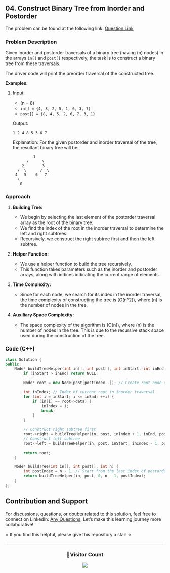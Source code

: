 ## 04. Construct Binary Tree from Inorder and Postorder

The problem can be found at the following link: [Question Link](https://www.geeksforgeeks.org/problems/tree-from-postorder-and-inorder/1)

### Problem Description

Given inorder and postorder traversals of a binary tree (having \(n\) nodes) in the arrays `in[]` and `post[]` respectively, the task is to construct a binary tree from these traversals.

The driver code will print the preorder traversal of the constructed tree.

**Examples:**

1.  Input:

    - \(n = 8\)
    - `in[] = {4, 8, 2, 5, 1, 6, 3, 7}`
    - `post[] = {8, 4, 5, 2, 6, 7, 3, 1}`

    Output:

    ```
    1 2 4 8 5 3 6 7
    ```

    Explanation:
    For the given postorder and inorder traversal of the tree, the resultant binary tree will be:

                 1
              /      \
            2        3
          /  \      /  \
         4   5    6   7
          \
           8

### Approach

1. **Building Tree:**

   - We begin by selecting the last element of the postorder traversal array as the root of the binary tree.
   - We find the index of the root in the inorder traversal to determine the left and right subtrees.
   - Recursively, we construct the right subtree first and then the left subtree.

2. **Helper Function:**

   - We use a helper function to build the tree recursively.
   - This function takes parameters such as the inorder and postorder arrays, along with indices indicating the current range of elements.

3. **Time Complexity:**

   - Since for each node, we search for its index in the inorder traversal, the time complexity of constructing the tree is \(O(n^2)\), where \(n\) is the number of nodes in the tree.

4. **Auxiliary Space Complexity:**
   - The space complexity of the algorithm is \(O(n)\), where \(n\) is the number of nodes in the tree. This is due to the recursive stack space used during the construction of the tree.

### Code (C++)

```cpp
class Solution {
public:
    Node* buildTreeHelper(int in[], int post[], int inStart, int inEnd, int& postIndex) {
        if (inStart > inEnd) return NULL;

        Node* root = new Node(post[postIndex--]); // Create root node using the last element of postorder traversal

        int inIndex; // Index of current root in inorder traversal
        for (int i = inStart; i <= inEnd; ++i) {
            if (in[i] == root->data) {
                inIndex = i;
                break;
            }
        }

        // Construct right subtree first
        root->right = buildTreeHelper(in, post, inIndex + 1, inEnd, postIndex);
        // Construct left subtree
        root->left = buildTreeHelper(in, post, inStart, inIndex - 1, postIndex);

        return root;
    }

    Node* buildTree(int in[], int post[], int n) {
        int postIndex = n - 1; // Start from the last index of postorder traversal
        return buildTreeHelper(in, post, 0, n - 1, postIndex);
    }
};
```

## Contribution and Support

For discussions, questions, or doubts related to this solution, feel free to connect on LinkedIn: [Any Questions](https://www.linkedin.com/in/patel-hetkumar-sandipbhai-8b110525a/). Let’s make this learning journey more collaborative!

⭐ If you find this helpful, please give this repository a star! ⭐

---

<div align="center">
  <h3><b>📍Visitor Count</b></h3>
</div>

<p align="center">
  <img src="https://visitor-badge.laobi.icu/badge?page_id=Hunterdii.GeeksforGeeks-POTD" />
</p>
